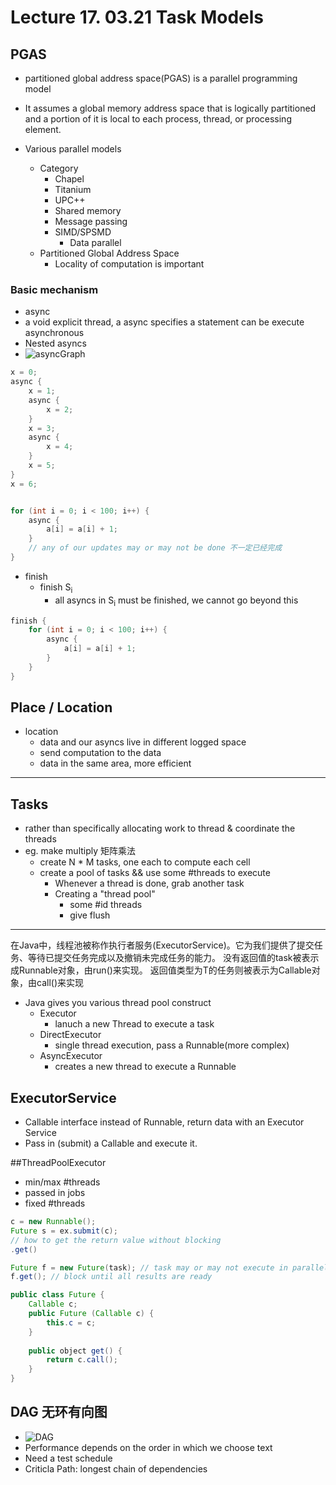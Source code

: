 # Lecture 17. 03.21 Task Models
## PGAS
* partitioned global address space(PGAS) is a parallel programming model
* It assumes a global memory address space that is logically partitioned and a portion of it is local to each process, thread, or processing element.

* Various parallel models
   * Category
        * Chapel
        * Titanium
        * UPC++
        * Shared memory
        * Message passing
        * SIMD/SPSMD
            * Data parallel
    * Partitioned Global Address Space
        * Locality of computation is important
### Basic mechanism
* async
* a void explicit thread, a async specifies a statement can be execute asynchronous
* Nested asyncs 
* ![asyncGraph](https://raw.githubusercontent.com/zhuangzhuang131419/McGill/master/COMP409/asyncGraph.png)
```Java
x = 0;
async {
    x = 1;
    async {
        x = 2;
    }
    x = 3;
    async {
        x = 4;
    }
    x = 5;
}
x = 6;


for (int i = 0; i < 100; i++) {
    async {
        a[i] = a[i] + 1;
    }
    // any of our updates may or may not be done 不一定已经完成
}
```
* finish
    * finish S<sub>i</sub> 
        * all asyncs in S<sub>i</sub> must be finished, we cannot go beyond this
```java
finish {
    for (int i = 0; i < 100; i++) {
        async {
            a[i] = a[i] + 1;
        }
    }
}
```
## Place / Location
* location
    * data and our asyncs live in different logged space
    * send computation to the data
    * data in the same area, more efficient
---
## Tasks
* rather than specifically allocating work to thread & coordinate the threads
* eg. make multiply 矩阵乘法
    * create N * M tasks, one each to compute each cell
    * create a pool of tasks && use some #threads to execute
        * Whenever a thread is done, grab another task
        * Creating a "thread pool"
            * some #id threads
            * give flush

---
在Java中，线程池被称作执行者服务(ExecutorService)。它为我们提供了提交任务、等待已提交任务完成以及撤销未完成任务的能力。
没有返回值的task被表示成Runnable对象，由run()来实现。
返回值类型为T的任务则被表示为Callable<T>对象，由call()来实现
* Java gives you various thread pool construct
    * Executor
        * lanuch a new Thread to execute a task  
    * DirectExecutor
        * single thread execution, pass a Runnable(more complex)
    * AsyncExecutor
        * creates a new thread to execute a Runnable

## ExecutorService
* Callable interface instead of Runnable, return data with an Executor Service
* Pass in (submit) a Callable and execute it.

##ThreadPoolExecutor
* min/max #threads
* passed in jobs 
* fixed #threads

```Java
c = new Runnable();
Future s = ex.submit(c); 
// how to get the return value without blocking
.get()

Future f = new Future(task); // task may or may not execute in parallel
f.get(); // block until all results are ready

public class Future {
    Callable c;
    public Future (Callable c) {
        this.c = c;
    }
    
    public object get() {
        return c.call();
    }
}
```

## DAG 无环有向图
* ![DAG](https://raw.githubusercontent.com/zhuangzhuang131419/McGill/master/COMP409/DAG.png)
* Performance depends on the order in which we choose text
* Need a test schedule
* Criticla Path: longest chain of dependencies

